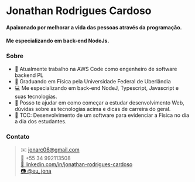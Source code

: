 # Jonathan Rodrigues Cardoso
#### 	Apaixonado por melhorar a vida das pessoas através da programação.<br/> 
#### 	Me especializando em back-end NodeJs.<br/> 


### Sobre
- 🔭 Atualmente trabalho na AWS Code como engenheiro de software backend PL
- 📓 Graduando em Física pela Universidade Federal de Uberlândia
- 💻 Me especializando em back-end NodeJ, Typescript, Javascript e suas tecnologias.
- 🤔 Posso te ajudar em como começar a estudar desenvolvimento Web, dúvidas sobre as tecnologias acima e dicas de carreira do geral.
- 💬 TCC: Desenvolvimento de um software para evidenciar a Física no dia a dia dos estudantes.

### Contato
>✉️ jonarc06@gmail.com
<br/>📱 +55 34 992113508
<br/> <a href=https://www.linkedin.com/in/jonathan-rodrigues-cardoso/>🔗 linkedin.com/in/jonathan-rodrigues-cardoso</a>
<br/> <a href=https://www.instagram.com/eu_jona/>📷 @eu_jona<a>
